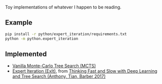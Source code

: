 Toy implementations of whatever I happen to be reading.

## Example
```sh
pip install -r python/expert_iteration/requirements.txt
python -m python.expert_iteration
```

## Implemented
* [Vanilla Monte-Carlo Tree Search (MCTS)](./python/mcts/README.md)
* [Expert Iteration (ExIt)](./python/expert_iteration/README.md), from [Thinking Fast and Slow with Deep Learning and Tree Search (Anthony, Tian, Barber 2017)](https://arxiv.org/abs/1705.08439)
